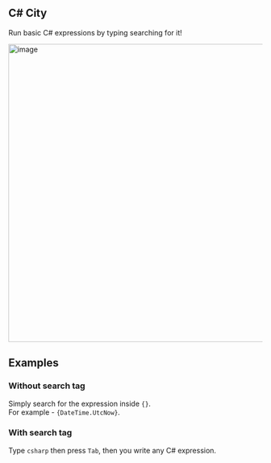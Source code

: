 ## C# City

Run basic C# expressions by typing searching for it!

<img width="592" alt="image" src="https://user-images.githubusercontent.com/27368554/175790657-03a4f7fd-cd79-4098-8c09-13d0331b2630.png">


## Examples

### Without search tag

Simply search for the expression inside `{}`.  
For example - `{DateTime.UtcNow}`.

### With search tag

Type `csharp` then press `Tab`, then you write any C# expression.
